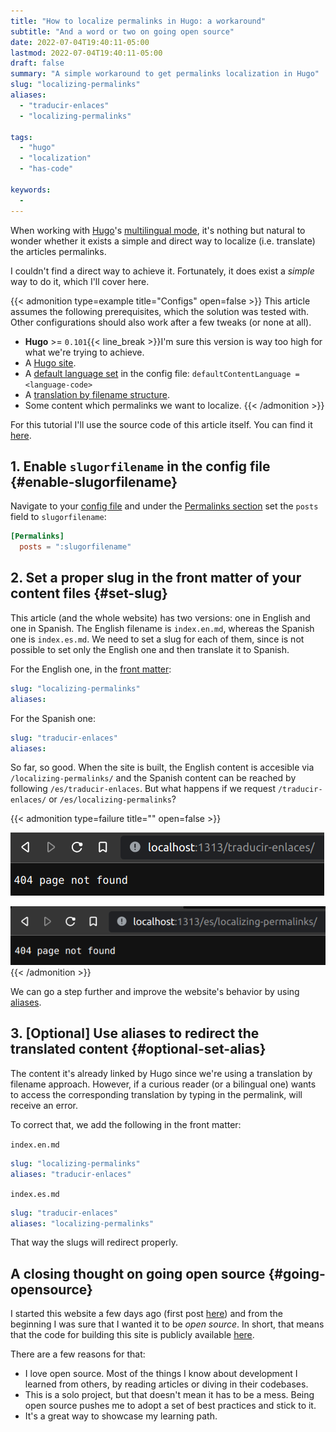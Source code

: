 ```yaml
---
title: "How to localize permalinks in Hugo: a workaround"
subtitle: "And a word or two on going open source"
date: 2022-07-04T19:40:11-05:00
lastmod: 2022-07-04T19:40:11-05:00
draft: false
summary: "A simple workaround to get permalinks localization in Hugo"
slug: "localizing-permalinks"
aliases:
  - "traducir-enlaces"
  - "localizing-permalinks"

tags:
  - "hugo"
  - "localization"
  - "has-code"

keywords:
  -
---
```

When working with [Hugo](https://gohugo.io/)'s [multilingual mode](https://gohugo.io/content-management/multilingual/), it's nothing but natural to wonder whether it exists a simple and direct way to localize (i.e. translate) the articles permalinks.

I couldn't find a direct way to achieve it. Fortunately, it does exist a _simple_ way to do it, which I'll cover here.

{{< admonition type=example title="Configs" open=false >}}
This article assumes the following prerequisites, which the solution was tested with. Other configurations should also work after a few tweaks (or none at all).

* **Hugo** >= `0.101`{{< line_break >}}I'm sure this version is way too high for what we're trying to achieve.
* A [Hugo site](https://gohugo.io/commands/hugo_new_site/).
* A [default language set](https://gohugo.io/content-management/multilingual/#configure-languages) in the config file: ```defaultContentLanguage = <language-code>```
* A [translation by filename structure](https://gohugo.io/content-management/multilingual/#translation-by-filename).
* Some content which permalinks we want to localize.
{{< /admonition >}}

For this tutorial I'll use the source code of this article itself. You can find it [here](https://github.com/Quiroptero/source.omiranda.dev/tree/main/content/posts/2022/07/localizing-permalinks-in-hugo).

## 1. Enable `slugorfilename` in the config file {#enable-slugorfilename}

Navigate to your [config file](https://gohugo.io/getting-started/configuration/#configuration-file) and under the [Permalinks section](https://gohugo.io/content-management/urls/#permalinks-configuration-example) set the `posts` field to `slugorfilename`:

```TOML
[Permalinks]
  posts = ":slugorfilename"
```

## 2. Set a proper slug in the front matter of your content files {#set-slug}

This article (and the whole website) has two versions: one in English and one in Spanish. The English filename is `index.en.md`, whereas the Spanish one is `index.es.md`. We need to set a slug for each of them, since is not possible to set only the English one and then translate it to Spanish.

For the English one, in the [front matter](https://gohugo.io/content-management/front-matter/):
```YAML
slug: "localizing-permalinks"
aliases:
```

For the Spanish one:
```YAML
slug: "traducir-enlaces"
aliases:
```

So far, so good. When the site is built, the English content is accesible via `/localizing-permalinks/` and the Spanish content can be reached by following `/es/traducir-enlaces`. But what happens if we request `/traducir-enlaces/` or `/es/localizing-permalinks`?

{{< admonition type=failure title="" open=false >}}

![Error 404 when requesting the Spanish article from within the English version of the website](failure_slug_en.png "The ubiquitous Error 404")

![Error 404 when requesting the English article from within the Spanish version of the website](failure_slug_es.png "")
{{< /admonition >}}

We can go a step further and improve the website's behavior by using [aliases](https://gohugo.io/content-management/urls/#aliases).

## 3. [Optional] Use aliases to redirect the translated content {#optional-set-alias}

The content it's already linked by Hugo since we're using a translation by filename approach. However, if a curious reader (or a bilingual one) wants to access the corresponding translation by typing in the permalink, will receive an error.

To correct that, we add the following in the front matter:

`index.en.md`
```YAML
slug: "localizing-permalinks"
aliases: "traducir-enlaces"
```

`index.es.md`
```YAML
slug: "traducir-enlaces"
aliases: "localizing-permalinks"
```

That way the slugs will redirect properly.

## A closing thought on going open source {#going-opensource}

I started this website a few days ago (first post [here](https://omiranda.dev/hello-world/)) and from the beginning I was sure that I wanted it to be _open source_. In short, that means that the code for building this site is publicly available [here](https://github.com/Quiroptero/source.omiranda.dev).

There are a few reasons for that:
* I love open source. Most of the things I know about development I learned from others, by reading articles or diving in their codebases.
* This is a solo project, but that doesn't mean it has to be a mess. Being open source pushes me to adopt a set of best practices and stick to it.
* It's a great way to showcase my learning path.

